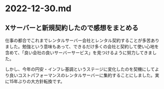 # 2022-12-30.md

## Xサーバーと新規契約したので感想をまとめる

仕事の都合でこれまでレンタルサーバー会社とレンタル契約することが多苦ありました。勉強という意味もあって、できるだけ多くの会社と契約して使い心地を含めて、「良い会社の良いサーバーサービス」を見つけるように努力してきました。

しかし、今年の円安・インフレ基調というステージに変化したのを契機にしてより良いコストパフォーマンスのレンタルサーバーに集約することにしました。実に15年ぶりの大方針転換です。

